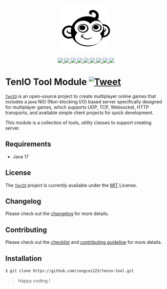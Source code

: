 <p align="center">
    <a href="#">
        <img src="https://github.com/congcoi123/tenio/blob/master/assets/tenio-github-logo.png">
    </a>
</p>
<p align="center">
    <a href="https://mvnrepository.com/artifact/io.github.congcoi123/tenio-tool">
        <img src="https://img.shields.io/maven-central/v/io.github.congcoi123/tenio-tool.svg">
    </a>
    <a href="https://javadoc.io/doc/io.github.congcoi123/tenio-tool">
        <img src="https://javadoc.io/badge2/io.github.congcoi123/tenio-tool/javadoc.svg">
    </a>
    <a href="LICENSE">
        <img src="https://img.shields.io/badge/license-MIT-blue.svg">
    </a>
    <a href="https://github.com/congcoi123/tenio-tool/actions">
        <img src="https://github.com/congcoi123/tenio-tool/actions/workflows/maven.yml/badge.svg">
    </a>    
    <a href="https://coveralls.io/github/congcoi123/tenio-tool">
        <img src="https://coveralls.io/repos/github/congcoi123/tenio-tool/badge.svg?branch=master">
    </a>
    <a href="#">
        <img src="https://img.shields.io/github/last-commit/congcoi123/tenio-tool">
    </a>
    <a href="https://github.com/congcoi123/tenio-tool/issues">
        <img src="https://img.shields.io/github/issues/congcoi123/tenio-tool">
    </a>
    <a href="CONTRIBUTING.md">
        <img src="https://img.shields.io/badge/PRs-welcome-brightgreen.svg">
    </a>
    <a href="https://discord.gg/ybkNU87Psy">
        <img src="https://img.shields.io/discord/1146091189456613407?logo=discord&logoColor=white">
    </a>
</p>

# TenIO Tool Module [![Tweet](https://img.shields.io/twitter/url/http/shields.io.svg?style=social)](https://twitter.com/intent/tweet?text=TenIO%20is%20a%20java%20NIO%20based%20server%20specifically%20designed%20for%20multiplayer%20games.%0D%0A&url=https://github.com/congcoi123/tenio%0D%0A&hashtags=tenio,java,gameserver,multiplayer,nio,netty,jetty,msgpack,cocos2dx,unity,libgdx,phaserjs%0D%0A&via=congcoi123)
[`TenIO`](https://github.com/congcoi123/tenio) is an open-source project to create multiplayer online games that includes a java NIO (Non-blocking I/O) 
based server specifically designed for multiplayer games, which supports UDP, TCP, Websocket, HTTP transports, and available simple client projects for quick development.

This module is a collection of tools, utility classes to support creating server.

## Requirements
- Java 17

## License
The [`TenIO`](https://github.com/congcoi123/tenio) project is currently available under the [MIT](LICENSE) License.

## Changelog
Please check out the [changelog](CHANGELOG.md) for more details.

## Contributing
Please check out the [checklist](CHECKLIST.md) and [contributing guideline](CONTRIBUTING.md) for more details.

## Installation
```sh
$ git clone https://github.com/congcoi123/tenio-tool.git
```

> Happy coding !
